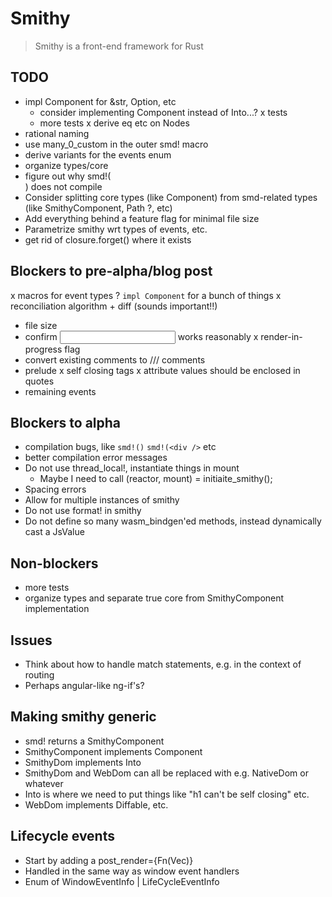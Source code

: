 # Smithy

> Smithy is a front-end framework for Rust

## TODO

* impl Component for &str, Option, etc
  * consider implementing Component instead of Into<Node>...?
x tests
  * more tests
x derive eq etc on Nodes
* rational naming
* use many_0_custom in the outer smd! macro
* derive variants for the events enum
* organize types/core
* figure out why smd!(<div />) does not compile
* Consider splitting core types (like Component) from smd-related types (like SmithyComponent, Path ?, etc)
* Add everything behind a feature flag for minimal file size
* Parametrize smithy wrt types of events, etc.
* get rid of closure.forget() where it exists

## Blockers to pre-alpha/blog post
x macros for event types
? `impl Component` for a bunch of things
x reconciliation algorithm + diff (sounds important!!)
* file size
* confirm <input> works reasonably
x render-in-progress flag
* convert existing comments to /// comments
* prelude
x self closing tags
x attribute values should be enclosed in quotes
* remaining events

## Blockers to alpha
* compilation bugs, like `smd!()` `smd!(<div />` etc
* better compilation error messages
* Do not use thread_local!, instantiate things in mount
  * Maybe I need to call (reactor, mount) = initiaite_smithy();
* Spacing errors
* Allow for multiple instances of smithy
* Do not use format! in smithy
* Do not define so many wasm_bindgen'ed methods, instead dynamically cast a JsValue

## Non-blockers
* more tests
* organize types and separate true core from SmithyComponent implementation

## Issues
* Think about how to handle match statements, e.g. in the context of routing
* Perhaps angular-like ng-if's?

## Making smithy generic
* smd! returns a SmithyComponent
* SmithyComponent implements Component<SmithyDom>
* SmithyDom implements Into<WebDom>
* SmithyDom and WebDom can all be replaced with e.g. NativeDom or whatever
* Into<WebDom> is where we need to put things like "h1 can't be self closing" etc.
* WebDom implements Diffable, etc.

## Lifecycle events
* Start by adding a post_render={Fn(Vec<HtmlElement>)}
* Handled in the same way as window event handlers
* Enum of WindowEventInfo | LifeCycleEventInfo
